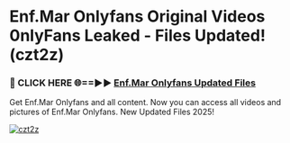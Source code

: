 # Enf.Mar Onlyfans Original Videos 0nlyFans Leaked - Files Updated! (czt2z)

<h3>🔴 CLICK HERE 🌐==►► <a href="https://tinyurl.com/ehrbuxhb" rel="nofollow">Enf.Mar Onlyfans Updated Files</a></h3>

Get Enf.Mar Onlyfans and all content. Now you can access all videos and pictures of Enf.Mar Onlyfans. New Updated Files 2025!

[![czt2z](https://i.imgur.com/lVYEuWS.gif)](https://tinyurl.com/ehrbuxhb)
